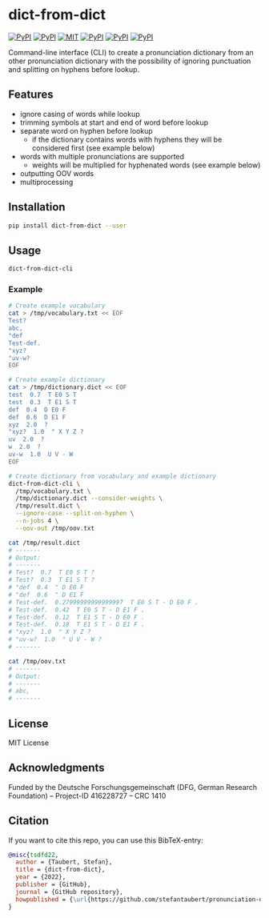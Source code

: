 # dict-from-dict

[![PyPI](https://img.shields.io/pypi/v/dict-from-dict.svg)](https://pypi.python.org/pypi/dict-from-dict)
[![PyPI](https://img.shields.io/pypi/pyversions/dict-from-dict.svg)](https://pypi.python.org/pypi/dict-from-dict)
[![MIT](https://img.shields.io/github/license/stefantaubert/pronunciation-dict-creation.svg)](LICENSE)
[![PyPI](https://img.shields.io/pypi/wheel/dict-from-dict.svg)](https://pypi.python.org/pypi/dict-from-dict)
[![PyPI](https://img.shields.io/pypi/implementation/dict-from-dict.svg)](https://pypi.python.org/pypi/dict-from-dict)
[![PyPI](https://img.shields.io/github/commits-since/stefantaubert/pronunciation-dict-creation/latest/master.svg)](https://pypi.python.org/pypi/dict-from-dict)

Command-line interface (CLI) to create a pronunciation dictionary from an other pronunciation dictionary with the possibility of ignoring punctuation and splitting on hyphens before lookup.

## Features

- ignore casing of words while lookup
- trimming symbols at start and end of word before lookup
- separate word on hyphen before lookup
  - if the dictionary contains words with hyphens they will be considered first (see example below)
- words with multiple pronunciations are supported
  - weights will be multiplied for hyphenated words (see example below)
- outputting OOV words
- multiprocessing

## Installation

```sh
pip install dict-from-dict --user
```

## Usage

```sh
dict-from-dict-cli
```

### Example

```sh
# Create example vocabulary
cat > /tmp/vocabulary.txt << EOF
Test?
abc,
"def
Test-def.
"xyz?
"uv-w?
EOF

# Create example dictionary
cat > /tmp/dictionary.dict << EOF
test  0.7  T E0 S T
test  0.3  T E1 S T
def  0.4  D E0 F
def  0.6  D E1 F
xyz  2.0  ?
"xyz?  1.0  " X Y Z ?
uv  2.0  ?
w  2.0  ?
uv-w  1.0  U V - W
EOF

# Create dictionary from vocabulary and example dictionary
dict-from-dict-cli \
  /tmp/vocabulary.txt \
  /tmp/dictionary.dict --consider-weights \
  /tmp/result.dict \
  --ignore-case --split-on-hyphen \
  --n-jobs 4 \
  --oov-out /tmp/oov.txt

cat /tmp/result.dict
# -------
# Output:
# -------
# Test?  0.7  T E0 S T ?
# Test?  0.3  T E1 S T ?
# "def  0.4  " D E0 F
# "def  0.6  " D E1 F
# Test-def.  0.27999999999999997  T E0 S T - D E0 F .
# Test-def.  0.42  T E0 S T - D E1 F .
# Test-def.  0.12  T E1 S T - D E0 F .
# Test-def.  0.18  T E1 S T - D E1 F .
# "xyz?  1.0  " X Y Z ?
# "uv-w?  1.0  " U V - W ?
# -------

cat /tmp/oov.txt
# -------
# Output:
# -------
# abc,
# -------
```

## License

MIT License

## Acknowledgments

Funded by the Deutsche Forschungsgemeinschaft (DFG, German Research Foundation) – Project-ID 416228727 – CRC 1410

## Citation

If you want to cite this repo, you can use this BibTeX-entry:

```bibtex
@misc{tsdfd22,
  author = {Taubert, Stefan},
  title = {dict-from-dict},
  year = {2022},
  publisher = {GitHub},
  journal = {GitHub repository},
  howpublished = {\url{https://github.com/stefantaubert/pronunciation-dict-creation}}
}
```

